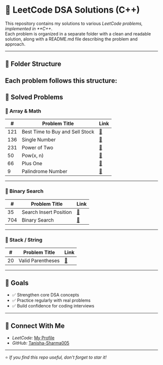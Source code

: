 # 🚀 LeetCode DSA Solutions (C++)

This repository contains my solutions to various *LeetCode problems, implemented in **C++*.  
Each problem is organized in a separate folder with a clean and readable solution, along with a README.md file describing the problem and approach.

---

## 📂 Folder Structure

Each problem follows this structure:
---

## 🧠 Solved Problems

### 🧮 Array & Math
| #   | Problem Title                          | Link |
|-----|----------------------------------------|------|
| 121 | Best Time to Buy and Sell Stock        | [📁](./121-best-time-to-buy-and-sell-stock) |
| 136 | Single Number                          | [📁](./136-single-number) |
| 231 | Power of Two                           | [📁](./231-Power-of-Two) |
| 50  | Pow(x, n)                              | [📁](./50-powerx-n) |
| 66  | Plus One                               | [📁](./66-Plus-One) |
| 9   | Palindrome Number                      | [📁](./9-Palindrome-Number) |

---

### 🔎 Binary Search
| #   | Problem Title                 | Link |
|-----|-------------------------------|------|
| 35  | Search Insert Position        | [📁](./35-Search-Insert-Position) |
| 704 | Binary Search                 | [📁](./704-binary-search) |

---

### 🧵 Stack / String
| #   | Problem Title         | Link |
|-----|------------------------|------|
| 20  | Valid Parentheses      | [📁](./20-Valid-Parentheses) |

---

## 📌 Goals
- ✅ Strengthen core DSA concepts
- ✅ Practice regularly with real problems
- ✅ Build confidence for coding interviews

---

## 🔗 Connect With Me
- *LeetCode:* [My Profile](https://leetcode.com/u/Tanisha-sharma/)
- *GitHub:* [Tanisha-Sharma005](https://github.com/Tanisha-Sharma005)

---

⭐ *If you find this repo useful, don't forget to star it!*

